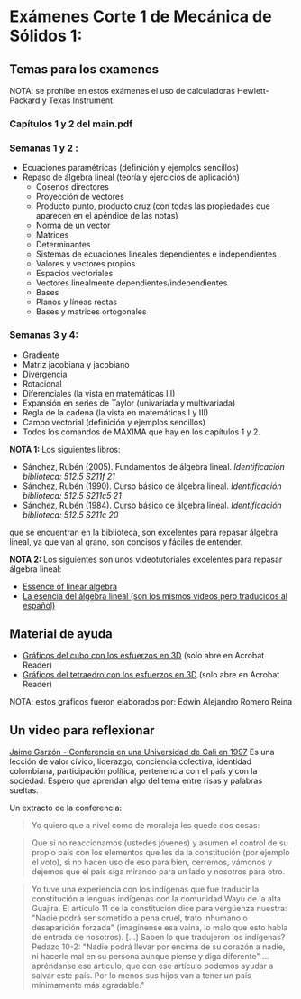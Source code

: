 # Exámenes Corte 1 de Mecánica de Sólidos 1:

## Temas para los examenes
NOTA: se prohíbe en estos exámenes el uso de calculadoras Hewlett-Packard y Texas Instrument.

### Capítulos 1 y 2 del main.pdf

### Semanas 1 y 2 :
* Ecuaciones paramétricas (definición y ejemplos sencillos)
* Repaso de álgebra lineal (teoría y ejercicios de aplicación)
  * Cosenos directores
  * Proyección de vectores
  * Producto punto, producto cruz (con todas las propiedades que aparecen en el apéndice de las notas)
  * Norma de un vector
  * Matrices
  * Determinantes
  * Sistemas de ecuaciones lineales dependientes e independientes
  * Valores y vectores propios
  * Espacios vectoriales
  * Vectores linealmente dependientes/independientes
  * Bases
  * Planos y líneas rectas
  * Bases y matrices ortogonales

 ### Semanas 3 y 4:
* Gradiente
* Matriz jacobiana y jacobiano
* Divergencia
* Rotacional
* Diferenciales (la vista en matemáticas III)
* Expansión en series de Taylor (univariada y multivariada)
* Regla de la cadena (la vista en matemáticas I y III)
* Campo vectorial (definición y ejemplos sencillos)
* Todos los comandos de MAXIMA que hay en los capítulos 1 y 2.



**NOTA 1:** Los siguientes libros:

* Sánchez, Rubén (2005). Fundamentos de álgebra lineal. *Identificación biblioteca: 512.5 S211f 21*
* Sánchez, Rubén (1990). Curso básico de álgebra lineal. *Identificación biblioteca: 512.5 S211c5 21*
* Sánchez, Rubén (1984). Curso básico de álgebra lineal. *Identificación biblioteca: 512.5 S211c 20*

que se encuentran en la biblioteca, son excelentes para repasar álgebra lineal, ya que van al grano, son concisos y fáciles de entender.

**NOTA 2:** Los siguientes son unos videotutoriales excelentes para repasar álgebra lineal:
* [Essence of linear algebra](https://www.youtube.com/playlist?list=PLZHQObOWTQDPD3MizzM2xVFitgF8hE_ab)
* [La esencia del álgebra lineal (son los mismos videos pero traducidos al español)](https://www.youtube.com/channel/UCQbsk1JQNaskUlfdoyiWJDg/videos)



## Material de ayuda
* [Gráficos del cubo con los esfuerzos en 3D](../archivos/Examen_1_estudio_tensiones/paralelepipedo_infinitesimal.pdf) (solo abre en Acrobat Reader)
* [Gráficos del tetraedro con los esfuerzos en 3D](../archivos/Examen_1_estudio_tensiones/tetraedro_infinitesimal.pdf) (solo abre en Acrobat Reader)

NOTA: estos gráficos fueron elaborados por: Edwin Alejandro Romero Reina



## Un video para reflexionar
[Jaime Garzón - Conferencia en una Universidad de Cali en 1997](http://www.youtube.com/watch?v=RBjm0dTL7EE)
Es una lección de valor cívico, liderazgo, conciencia colectiva, identidad colombiana, participación política, pertenencia con el país y con la sociedad. Espero que aprendan algo del tema entre risas y palabras sueltas.

Un extracto de la conferencia:
> Yo quiero que a nivel como de moraleja les quede dos cosas:

> Que si no reaccionamos (ustedes jóvenes) y asumen el control de su propio país con los elementos que les da la constitución (por ejemplo el voto), si no hacen uso de eso para bien, cerremos, vámonos y dejemos que el país siga mirando para un lado y nosotros para otro.

> Yo tuve una experiencia con los indígenas que fue traducir la constitución a lenguas indígenas con la comunidad Wayu de la alta Guajira. El artículo 11 de la constitución dice para vergüenza nuestra: "Nadie podrá ser sometido a pena cruel, trato inhumano o desaparición forzada" (imagínense esa vaina, lo malo que esto habla de entrada de nosotros). [...] Saben lo que tradujeron los indígenas? Pedazo 10-2: "Nadie podrá llevar por encima de su corazón a nadie, ni hacerle mal en su persona aunque piense y diga diferente" ... apréndanse ese artículo, que con ese artículo podemos ayudar a salvar este país. Por lo menos sus hijos van a tener un país mínimamente más agradable."
